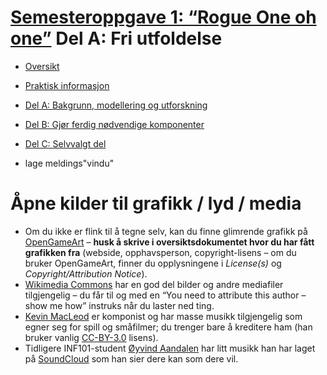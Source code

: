 # [Semesteroppgave 1: “Rogue One oh one”](https://retting.ii.uib.no/inf101.v18.sem1/blob/master/SEM-1_DEL-C.md) Del A: Fri utfoldelse

* [Oversikt](SEM-1.md)
* [Praktisk informasjon](SEM-1.md#praktisk-informasjon)
* [Del A: Bakgrunn, modellering og utforskning](SEM-1_DEL-A.md)
* [Del B: Gjør ferdig nødvendige komponenter](SEM-1_DEL-B.md)
* [Del C: Selvvalgt del](SEM-1_DEL-C.md)



* lage meldings"vindu"

# Åpne kilder til grafikk / lyd / media

* Om du ikke er flink til å tegne selv, kan du finne glimrende grafikk på [OpenGameArt](http://opengameart.org/) – **husk å skrive i oversiktsdokumentet hvor du har fått grafikken fra** (webside, opphavsperson, copyright-lisens – om du bruker OpenGameArt, finner du opplysningene i *License(s)* og *Copyright/Attribution Notice*).
* [Wikimedia Commons](https://commons.wikimedia.org/wiki/Main_Page) har en god del bilder og andre mediafiler tilgjengelig – du får til og med en “You need to attribute this author – show me how” instruks når du laster ned ting.
* [Kevin MacLeod](https://incompetech.com/music/) er komponist og har masse musikk tilgjengelig som egner seg for spill og småfilmer; du trenger bare å kreditere ham (han bruker vanlig [CC-BY-3.0](http://creativecommons.org/licenses/by/3.0/) lisens).
* Tidligere INF101-student [Øyvind Aandalen](https://soundcloud.com/user-616269685) har litt musikk han har laget på [SoundCloud](https://soundcloud.com/user-616269685) som han sier dere kan som dere vil.



